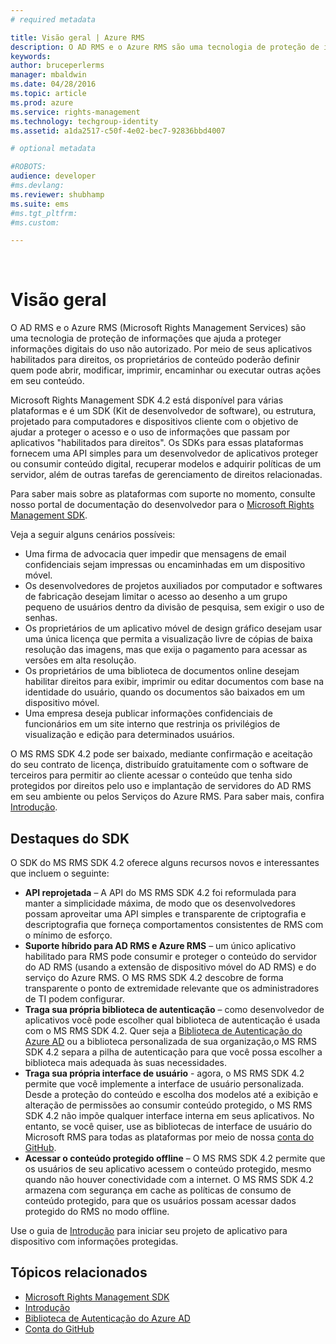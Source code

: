 ```yaml
---
# required metadata

title: Visão geral | Azure RMS
description: O AD RMS e o Azure RMS são uma tecnologia de proteção de informações que ajuda a proteger informações digitais do uso não autorizado.
keywords:
author: bruceperlerms
manager: mbaldwin
ms.date: 04/28/2016
ms.topic: article
ms.prod: azure
ms.service: rights-management
ms.technology: techgroup-identity
ms.assetid: a1da2517-c50f-4e02-bec7-92836bbd4007

# optional metadata

#ROBOTS:
audience: developer
#ms.devlang:
ms.reviewer: shubhamp
ms.suite: ems
#ms.tgt_pltfrm:
#ms.custom:

---
```


﻿
# Visão geral


O AD RMS e o Azure RMS (Microsoft Rights Management Services) são uma tecnologia de proteção de informações que ajuda a proteger informações digitais do uso não autorizado. Por meio de seus aplicativos habilitados para direitos, os proprietários de conteúdo poderão definir quem pode abrir, modificar, imprimir, encaminhar ou executar outras ações em seu conteúdo.

Microsoft Rights Management SDK 4.2 está disponível para várias plataformas e é um SDK (Kit de desenvolvedor de software), ou estrutura, projetado para computadores e dispositivos cliente com o objetivo de ajudar a proteger o acesso e o uso de informações que passam por aplicativos "habilitados para direitos". Os SDKs para essas plataformas fornecem uma API simples para um desenvolvedor de aplicativos proteger ou consumir conteúdo digital, recuperar modelos e adquirir políticas de um servidor, além de outras tarefas de gerenciamento de direitos relacionadas.

Para saber mais sobre as plataformas com suporte no momento, consulte nosso portal de documentação do desenvolvedor para o [Microsoft Rights Management SDK](active-directory-rights-management-services-multi-platform-thin-client-sdk-portal.md).

Veja a seguir alguns cenários possíveis:

-   Uma firma de advocacia quer impedir que mensagens de email confidenciais sejam impressas ou encaminhadas em um dispositivo móvel.
-   Os desenvolvedores de projetos auxiliados por computador e softwares de fabricação desejam limitar o acesso ao desenho a um grupo pequeno de usuários dentro da divisão de pesquisa, sem exigir o uso de senhas.
-   Os proprietários de um aplicativo móvel de design gráfico desejam usar uma única licença que permita a visualização livre de cópias de baixa resolução das imagens, mas que exija o pagamento para acessar as versões em alta resolução.
-   Os proprietários de uma biblioteca de documentos online desejam habilitar direitos para exibir, imprimir ou editar documentos com base na identidade do usuário, quando os documentos são baixados em um dispositivo móvel.
-   Uma empresa deseja publicar informações confidenciais de funcionários em um site interno que restrinja os privilégios de visualização e edição para determinados usuários.

O MS RMS SDK 4.2 pode ser baixado, mediante confirmação e aceitação do seu contrato de licença, distribuído gratuitamente com o software de terceiros para permitir ao cliente acessar o conteúdo que tenha sido protegidos por direitos pelo uso e implantação de servidores do AD RMS em seu ambiente ou pelos Serviços do Azure RMS. Para saber mais, confira [Introdução](get-started.md).

## Destaques do SDK


O SDK do MS RMS SDK 4.2 oferece alguns recursos novos e interessantes que incluem o seguinte:

-   **API reprojetada** – A API do MS RMS SDK 4.2 foi reformulada para manter a simplicidade máxima, de modo que os desenvolvedores possam aproveitar uma API simples e transparente de criptografia e descriptografia que forneça comportamentos consistentes de RMS com o mínimo de esforço.
-   **Suporte híbrido para AD RMS e Azure RMS** – um único aplicativo habilitado para RMS pode consumir e proteger o conteúdo do servidor do AD RMS (usando a extensão de dispositivo móvel do AD RMS) e do serviço do Azure RMS. O MS RMS SDK 4.2 descobre de forma transparente o ponto de extremidade relevante que os administradores de TI podem configurar.
-   **Traga sua própria biblioteca de autenticação** – como desenvolvedor de aplicativos você pode escolher qual biblioteca de autenticação é usada com o MS RMS SDK 4.2. Quer seja a [Biblioteca de Autenticação do Azure AD](https://msdn.microsoft.com/en-us/library/jj573266.aspx) ou a biblioteca personalizada de sua organização,o MS RMS SDK 4.2 separa a pilha de autenticação para que você possa escolher a biblioteca mais adequada às suas necessidades.
-   **Traga sua própria interface de usuário** - agora, o MS RMS SDK 4.2 permite que você implemente a interface de usuário personalizada. Desde a proteção do conteúdo e escolha dos modelos até a exibição e alteração de permissões ao consumir conteúdo protegido, o MS RMS SDK 4.2 não impõe qualquer interface interna em seus aplicativos. No entanto, se você quiser, use as bibliotecas de interface de usuário do Microsoft RMS para todas as plataformas por meio de nossa [conta do GitHub](https://github.com/AzureAD/).
-   **Acessar o conteúdo protegido offline** – O MS RMS SDK 4.2 permite que os usuários de seu aplicativo acessem o conteúdo protegido, mesmo quando não houver conectividade com a internet. O MS RMS SDK 4.2 armazena com segurança em cache as políticas de consumo de conteúdo protegido, para que os usuários possam acessar dados protegido do RMS no modo offline.

Use o guia de [Introdução](get-started.md) para iniciar seu projeto de aplicativo para dispositivo com informações protegidas.

## Tópicos relacionados

* [Microsoft Rights Management SDK](active-directory-rights-management-services-multi-platform-thin-client-sdk-portal.md)
* [Introdução](get-started.md)
* [Biblioteca de Autenticação do Azure AD](https://msdn.microsoft.com/en-us/library/jj573266.aspx)
* [Conta do GitHub](https://github.com/AzureAD/)
 

 





<!--HONumber=Apr16_HO3-->


